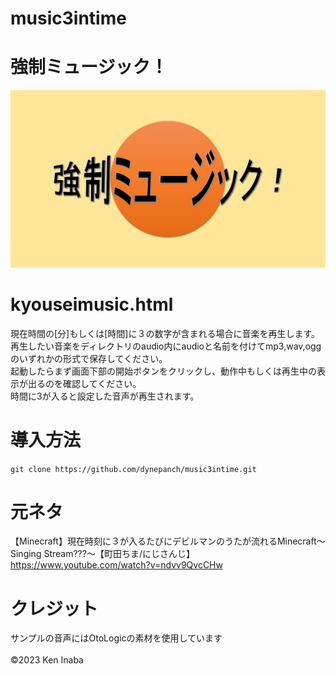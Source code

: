 # music3intime
# 強制ミュージック！
<img src=https://github.com/dynepanch/music3intime/blob/main/image/images.JPG alt="強制ミュージック" title="イメージロゴ">

# kyouseimusic.html

現在時間の[分]もしくは[時間]に３の数字が含まれる場合に音楽を再生します。
<br>
再生したい音楽をディレクトリのaudio内にaudioと名前を付けてmp3,wav,oggのいずれかの形式で保存してください。
<br>
起動したらまず画面下部の開始ボタンをクリックし、動作中もしくは再生中の表示が出るのを確認してください。
<br>
時間に3が入ると設定した音声が再生されます。

# 導入方法
`git clone https://github.com/dynepanch/music3intime.git`


# 元ネタ
【Minecraft】現在時刻に３が入るたびにデビルマンのうたが流れるMinecraft～Singing Stream???～【町田ちま/にじさんじ】
<br>
https://www.youtube.com/watch?v=ndvv9QvcCHw
<br>



# クレジット
サンプルの音声にはOtoLogicの素材を使用しています
<br>
<br>
©2023 Ken Inaba
